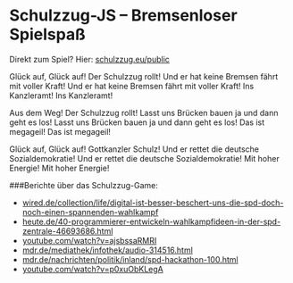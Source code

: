 # Schulzzug-JS – Bremsenloser Spielspaß

Direkt zum Spiel? Hier: [schulzzug.eu/public](http://schulzzug.eu/public)

Glück auf, Glück auf!
Der Schulzzug rollt!
Und er hat keine Bremsen fährt mit voller Kraft!
Und er hat keine Bremsen fährt mit voller Kraft!
Ins Kanzleramt!
Ins Kanzleramt!

Aus dem Weg!
Der Schulzzug rollt!
Lasst uns Brücken bauen ja und dann geht es los!
Lasst uns Brücken bauen ja und dann geht es los!
Das ist megageil!
Das ist megageil!

Glück auf, Glück auf!
Gottkanzler Schulz!
Und er rettet die deutsche Sozialdemokratie!
Und er rettet die deutsche Sozialdemokratie!
Mit hoher Energie!
Mit hoher Energie!

###Berichte über das Schulzzug-Game:

- [wired.de/collection/life/digital-ist-besser-beschert-uns-die-spd-doch-noch-einen-spannenden-wahlkampf](https://www.wired.de/collection/life/digital-ist-besser-beschert-uns-die-spd-doch-noch-einen-spannenden-wahlkampf)
- [heute.de/40-programmierer-entwickeln-wahlkampfideen-in-der-spd-zentrale-46693686.html](http://www.heute.de/40-programmierer-entwickeln-wahlkampfideen-in-der-spd-zentrale-46693686.html)
- [youtube.com/watch?v=ajsbssaRMRI](https://www.youtube.com/watch?v=ajsbssaRMRI)
- [mdr.de/mediathek/infothek/audio-314516.html](http://www.mdr.de/mediathek/infothek/audio-314516.html)
- [mdr.de/nachrichten/politik/inland/spd-hackathon-100.html](http://www.mdr.de/nachrichten/politik/inland/spd-hackathon-100.html)
- [youtube.com/watch?v=p0xuObKLegA](https://youtube.com/watch?v=p0xuObKLegA)
